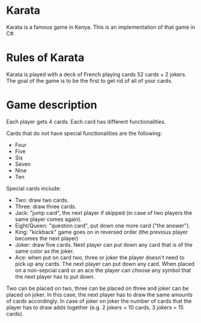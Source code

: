 # Karata
Karata is a famous game in Kenya. This is an implementation of that game in C#.

# Rules of Karata

Karata is played with a deck of French playing cards 52 cards + 2 jokers. The goal of the game is to be the first to get rid of all of your cards.

# Game description

Each player gets 4 cards. Each card has different functionalities.

Cards that do not have special functionalities are the following:

- Four
- Five
- Six
- Seven
- Nine
- Ten

Special cards include:

- Two: draw two cards.
- Three: draw three cards.
- Jack: "jump card", the next player if skipped (in case of two players the same player comes again).
- Eight/Queen: "question card", put down one more card ("the answer").
- King: "kickback" game goes on in reversed order (the previous player becomes the next player)
- Joker: draw five cards. Next player can put down any card that is of the same color as the joker.
- Ace: when put on card two, three or joker the player doesn't need to pick up any cards. The next player can put down any card. When placed on a non-sepcial card or an ace the player can choose any symbol that the next player has to put down.

Two can be placed on two, three can be placed on three and joker can be placed on joker. In this case, the next player has to draw the same amounts of cards accordingly. In case of joker on joker the number of cards that the player has to draw adds together (e.g. 2 jokers = 10 cards, 3 jokers = 15 cards).
